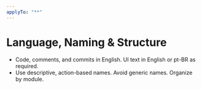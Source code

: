 ```yaml
---
applyTo: "**"
---
```

# Language, Naming & Structure

- Code, comments, and commits in English. UI text in English or pt-BR as required.
- Use descriptive, action-based names. Avoid generic names. Organize by module.
